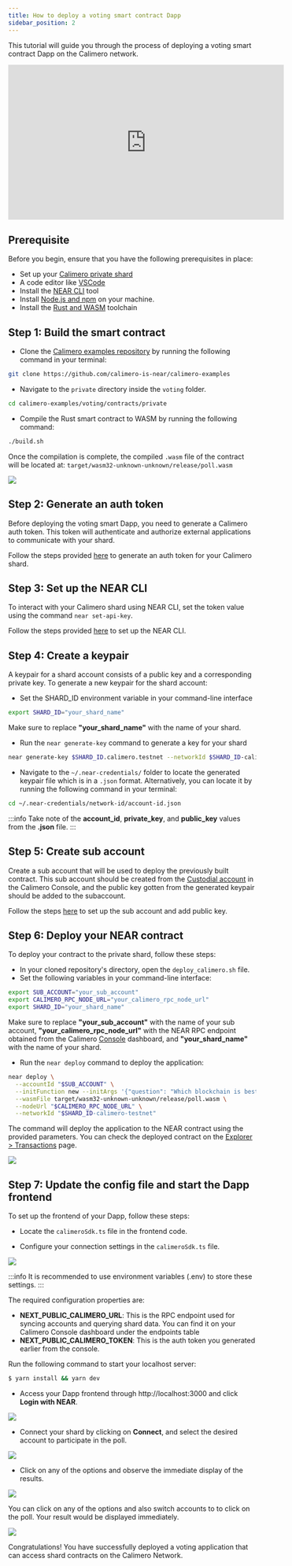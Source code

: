 ```yaml
---
title: How to deploy a voting smart contract Dapp
sidebar_position: 2
---
```


This tutorial will guide you through the process of deploying a voting smart contract Dapp on the Calimero network.

<div align="center"><iframe width="560" height="315" src="https://www.youtube.com/embed/cP26c9Da4CA" title="YouTube video player" frameborder="0" allow="accelerometer; autoplay; clipboard-write; encrypted-media; gyroscope; picture-in-picture; web-share" allowfullscreen></iframe></div>

## Prerequisite

Before you begin, ensure that you have the following prerequisites in place:

- Set up your [Calimero private shard](https://docs.calimero.network/getting_started/set_shard)
- A code editor like [VSCode](https://code.visualstudio.com/download)
- Install the [NEAR CLI](https://docs.near.org/tools/near-cli#setup) tool
- Install [Node.js and npm](https://docs.npmjs.com/downloading-and-installing-node-js-and-npm) on your machine.
- Install the [Rust and WASM](https://docs.near.org/develop/contracts/introduction#rust-and-wasm) toolchain

## Step 1: Build the smart contract

- Clone the [Calimero examples repository](https://github.com/calimero-is-near/calimero-examples) by running the following command in your terminal:

```bash
git clone https://github.com/calimero-is-near/calimero-examples
```

- Navigate to the `private` directory inside the `voting` folder.

```bash
cd calimero-examples/voting/contracts/private
```

- Compile the Rust smart contract to WASM by running the following command:

```bash
./build.sh
```

Once the compilation is complete, the compiled `.wasm` file of the contract will be located at:
`target/wasm32-unknown-unknown/release/poll.wasm`

![](../../static/img/voting_wasm.png)

## Step 2: Generate an auth token

Before deploying the voting smart Dapp, you need to generate a Calimero auth token. This token will authenticate and authorize external applications to communicate with your shard.

Follow the steps provided [here](/docs/getting_started/generate_token.md) to generate an auth token for your Calimero shard.

## Step 3: Set up the NEAR CLI

To interact with your Calimero shard using NEAR CLI, set the token value using the command `near set-api-key`.

Follow the steps provided [here](/interact/cli#set-up-the-near-cli-to-access-the-shard-via-cli) to set up the NEAR CLI.

## Step 4: Create a keypair

A keypair for a shard account consists of a public key and a corresponding private key. To generate a new keypair for the shard account:

- Set the SHARD_ID environment variable in your command-line interface

```bash
export SHARD_ID="your_shard_name"
```

Make sure to replace **"your_shard_name"** with the name of your shard.

- Run the `near generate-key` command to generate a key for your shard

```bash
near generate-key $SHARD_ID.calimero.testnet --networkId $SHARD_ID-calimero-testnet
```

- Navigate to the `~/.near-credentials/` folder to locate the generated keypair file which is in a `.json` format. Alternatively, you can locate it by running the following command in your terminal:

```bash
cd ~/.near-credentials/network-id/account-id.json
```

:::info
Take note of the **account_id**, **private_key**, and **public_key** values from the **.json** file.
:::

## Step 5: Create sub account

Create a sub account that will be used to deploy the previously built contract. This sub account should be created from the [Custodial account](/getting_started/custodial#create-custodial-account) in the Calimero Console, and the public key gotten from the generated keypair should be added to the subaccount.

Follow the steps [here](https://docs.calimero.network/getting_started/custodial#custodial-account) to set up the sub account and add public key.

## Step 6: Deploy your NEAR contract

To deploy your contract to the private shard, follow these steps:

- In your cloned repository's directory, open the `deploy_calimero.sh` file.
- Set the following variables in your command-line interface:

```bash
export SUB_ACCOUNT="your_sub_account"
export CALIMERO_RPC_NODE_URL="your_calimero_rpc_node_url"
export SHARD_ID="your_shard_name"
```

Make sure to replace **"your_sub_account"** with the name of your sub account, **"your_calimero_rpc_node_url"** with the NEAR RPC endpoint obtained from the Calimero [Console](https://app.calimero.network/dashboard) dashboard, and **"your_shard_name"** with the name of your shard.

- Run the `near deploy` command to deploy the application:

```bash
near deploy \
  --accountId "$SUB_ACCOUNT" \
  --initFunction new --initArgs '{"question": "Which blockchain is best?", "options": ["NEAR","Bitcoin"]}' \
  --wasmFile target/wasm32-unknown-unknown/release/poll.wasm \
  --nodeUrl "$CALIMERO_RPC_NODE_URL" \
  --networkId "$SHARD_ID-calimero-testnet"
```

The command will deploy the application to the NEAR contract using the provided parameters. You can check the deployed contract on the [Explorer > Transactions](https://app.calimero.network/dashboard/explorer/transactions) page.

![](../../static/img/voting_tranactions.png)

## Step 7: Update the config file and start the Dapp frontend

To set up the frontend of your Dapp, follow these steps:

- Locate the `calimeroSdk.ts` file in the frontend code.

- Configure your connection settings in the `calimeroSdk.ts` file.

![](../../static/img/calimero.sdk.png)


:::info
It is recommended to use environment variables (.env) to store these settings.
:::

The required configuration properties are:
 
- **NEXT_PUBLIC_CALIMERO_URL**: This is the RPC endpoint used for syncing accounts and querying shard data. You can find it on your Calimero Console dashboard under the endpoints table
- **NEXT_PUBLIC_CALIMERO_TOKEN**: This is the auth token you generated earlier from the console.

Run the following command to start your localhost server:

```bash
$ yarn install && yarn dev
```

- Access your Dapp frontend through http://localhost:3000 and click **Login with NEAR**.

![](../../static/img/localhost.png)

- Connect your shard by clicking on **Connect**, and select the desired account to participate in the poll.

![](../../static/img/connect_shard.png)

- Click on any of the options and observe the immediate display of the results.

![](../../static/img/poll.png)

You can click on any of the options and also switch accounts to to click on the poll. Your result would be displayed immediately.

![](../../static/img/poll_options.png)

Congratulations! You have successfully deployed a voting application that can access shard contracts on the Calimero Network.
